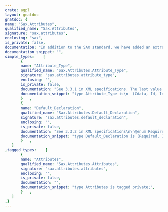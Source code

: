 ```yaml
---
crate: agpl
layout: gnatdoc
gnatdoc: {
name: "Sax.Attributes",
qualified_name: "Sax.Attributes",
signature: "sax.attributes",
enclosing: "sax",
is_private: false,
documentation: "In addition to the SAX standard, we have added an extra field to\nAttributes to memorize the default declaration for the attribute\n(REQUIRED, IMPLIED, FIXED).\nLikewise, enumerations are represented in a full structure, rather than\na simple string.\nWe have also merged the interfaces Attributes and Attributes_Impl, for\nease of use.",
documentation_snippet: "",
simple_types:    [
       {
       name: "Attribute_Type",
       qualified_name: "Sax.Attributes.Attribute_Type",
       signature: "sax.attributes.attribute_type",
       enclosing: "",
       is_private: false,
       documentation: "See 3.3.1 in XML specifications. The last value \"Enumeration\"\ncorresponds to a model like \"(a|b)*\",...\n\n@enum Cdata\n@enum Id\n@enum Idref\n@enum Idrefs\n@enum Entity\n@enum Entities\n@enum Nmtoken\n@enum Nmtokens\n@enum Notation\n@enum Enumeration",
       documentation_snippet: "type Attribute_Type is\n  (Cdata, Id, Idref, Idrefs, Entity, Entities, Nmtoken, Nmtokens,\n   Notation, Enumeration);",
       }   ,
       {
       name: "Default_Declaration",
       qualified_name: "Sax.Attributes.Default_Declaration",
       signature: "sax.attributes.default_declaration",
       enclosing: "",
       is_private: false,
       documentation: "See 3.3.2 in XML specifications\n\n@enum Required\n@enum Implied\n@enum Fixed\n@enum Default",
       documentation_snippet: "type Default_Declaration is (Required, Implied, Fixed, Default);",
       }   ,
   ]
,tagged_types:    [
       {
       name: "Attributes",
       qualified_name: "Sax.Attributes.Attributes",
       signature: "sax.attributes.attributes",
       enclosing: "",
       is_private: false,
       documentation: "",
       documentation_snippet: "type Attributes is tagged private;",
       }   ,
   ]
,}
---
```

